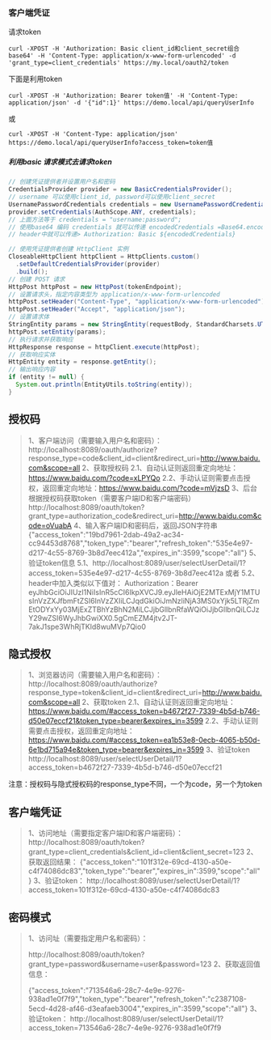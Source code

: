







### 客户端凭证

请求token

`curl -XPOST -H 'Authorization: Basic client_id和client_secret组合base64' -H 'Content-Type: application/x-www-form-urlencoded' -d 'grant_type=client_credentials' https://my.local/oauth2/token`

下面是利用token

`curl -XPOST -H 'Authorization: Bearer token值' -H 'Content-Type: application/json' -d '{"id":1}' https://demo.local/api/queryUserInfo`

或

`curl -XPOST -H 'Content-Type: application/json' https://demo.local/api/queryUserInfo?access_token=token值`

##### 利用basic 请求模式去请求token

```java
// 创建凭证提供者并设置用户名和密码  
CredentialsProvider provider = new BasicCredentialsProvider();  
// username 可以使用client_id, password可以使用client_secret
UsernamePasswordCredentials credentials = new UsernamePasswordCredentials("username", "password");  
provider.setCredentials(AuthScope.ANY, credentials);  
// 上面方法等于 credentials = "username:password"; 
// 使用base64 编码 credentials 就可以传递 encodedCredentials =Base64.encodeString(credentials);
// header中就可以传递> Authorization: Basic ${encodedCredentials}

// 使用凭证提供者创建 HttpClient 实例  
CloseableHttpClient httpClient = HttpClients.custom()  
  .setDefaultCredentialsProvider(provider)  
  .build();  
// 创建 POST 请求  
HttpPost httpPost = new HttpPost(tokenEndpoint);  
// 设置请求头，指定内容类型为 application/x-www-form-urlencoded  
httpPost.setHeader("Content-Type", "application/x-www-form-urlencoded");  
httpPost.setHeader("Accept", "application/json");  
// 设置请求体  
StringEntity params = new StringEntity(requestBody, StandardCharsets.UTF_8);  
httpPost.setEntity(params);
// 执行请求并获取响应  
HttpResponse response = httpClient.execute(httpPost);  
// 获取响应实体  
HttpEntity entity = response.getEntity();  
// 输出响应内容  
if (entity != null) {  
  System.out.println(EntityUtils.toString(entity));  
}
```



## 授权码

> 1、客户端访问（需要输入用户名和密码）：
>     http://localhost:8089/oauth/authorize?response_type=code&client_id=client&redirect_uri=http://www.baidu.com&scope=all
> 2、获取授权码
>     2.1、自动认证则返回重定向地址：https://www.baidu.com/?code=xLPYQo
>     2.2、手动认证则需要点击授权，返回重定向地址：https://www.baidu.com/?code=mVjzsD
> 3、后台根据授权码获取token（需要客户端ID和客户端密码）
>     http://localhost:8089/oauth/token?grant_type=authorization_code&redirect_uri=http://www.baidu.com&code=oVuabA
> 4、输入客户端ID和密码后，返回JSON字符串
>     {"access_token":"19bd7961-2dab-49a2-ac34-cc94453d8768","token_type":"bearer","refresh_token":"535e4e97-d217-4c55-8769-3b8d7eec412a","expires_in":3599,"scope":"all"}
> 5、验证token信息
>         5.1、http://localhost:8089/user/selectUserDetail/1?access_token=535e4e97-d217-4c55-8769-3b8d7eec412a
>     或者
>         5.2、header中加入类似以下值对：
>             Authorization：Bearer eyJhbGciOiJIUzI1NiIsInR5cCI6IkpXVCJ9.eyJleHAiOjE2MTExMjY1MTUsInVzZXJfbmFtZSI6InVzZXIiLCJqdGkiOiJmNzliNjA3MS0xYjk5LTRjZmEtODYxYy03MjExZTBhYzBhN2MiLCJjbGllbnRfaWQiOiJjbGllbnQiLCJzY29wZSI6WyJhbGwiXX0.5gCmEZM4jtv2JT-7akJ1spe3WhRjTKld8wuMVp7Qio0

##  隐式授权

> 1、浏览器访问（需要输入用户名和密码）：
>     http://localhost:8089/oauth/authorize?response_type=token&client_id=client&redirect_uri=http://www.baidu.com&scope=all
> 2、获取token
>     2.1、自动认证则返回重定向地址：https://www.baidu.com/#access_token=b4672f27-7339-4b5d-b746-d50e07eccf21&token_type=bearer&expires_in=3599
>     2.2、手动认证则需要点击授权，返回重定向地址：https://www.baidu.com/#access_token=ea1b53e8-0ecb-4065-b50d-6e1bd715a94e&token_type=bearer&expires_in=3599
> 3、验证token
>     http://localhost:8089/user/selectUserDetail/1?access_token=b4672f27-7339-4b5d-b746-d50e07eccf21

注意：授权码与隐式授权码的response_type不同，一个为code，另一个为token 

## 客户端凭证

> 1、访问地址（需要指定客户端ID和客户端密码）：
>     http://localhost:8089/oauth/token?grant_type=client_credentials&client_id=client&client_secret=123
> 2、获取返回结果：
>     {"access_token":"101f312e-69cd-4130-a50e-c4f74086dc83","token_type":"bearer","expires_in":3599,"scope":"all"}
> 3、验证token：
>     http://localhost:8089/user/selectUserDetail/1?access_token=101f312e-69cd-4130-a50e-c4f74086dc83

## 密码模式

> 1、访问址（需要指定用户名和密码）：
>
> ​	 http://localhost:8089/oauth/token?grant_type=password&username=user&password=123
> 2、获取返回值信息：
>
> ​	{"access_token":"713546a6-28c7-4e9e-9276-938ad1e0f7f9","token_type":"bearer","refresh_token":"c2387108-5ecd-4d28-af46-d3eafaeb3004","expires_in":3599,"scope":"all"}
> 3、验证token：
> ​    http://localhost:8089/user/selectUserDetail/1?access_token=713546a6-28c7-4e9e-9276-938ad1e0f7f9